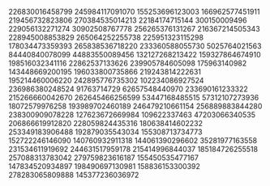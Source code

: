 226830016458799
245984117091070
155253696123003
166962577451911
219456732823806
270384535014213
22184174715144
300150009496
229056132271274
30902508767778
256265376131267
216367214505343
228945008853829
265064252255738
225951323115298
178034473359393
265838536718220
233360588055730
5025764021563
84440840078099
44883550089456
132127268213422
159327864674910
198516032341116
22862537133626
239905784605098
175963140982
143448669200195
196033800735866
219243814222631
195214460006220
242895776735302
102234086927524
236986380248524
91763714729
62657548440970
233690161233322
215266660042670
262645466256599
53447168485515
57312107273936
18072579976258
193989702460189
246479210661154
256889883844280
238300909078228
127623672669984
109622337463
47203066340535
206866619912820
228059824435316
180638414602232
253349183906488
192879035543034
155308713734773
152722246146090
140760932911318
144061390296602
35281977163558
231534611919692
244631517959178
215414996844037
185184726255518
257088313783042
279759823616187
155450535477167
147834520934897
198490697130981
158836153300392
278283065809888
145377236036972
